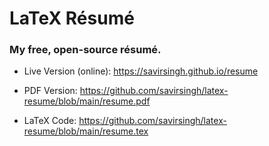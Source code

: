 # LaTeX Résumé
### My free, open-source résumé.

- Live Version (online): https://savirsingh.github.io/resume

- PDF Version: https://github.com/savirsingh/latex-resume/blob/main/resume.pdf

- LaTeX Code: https://github.com/savirsingh/latex-resume/blob/main/resume.tex
